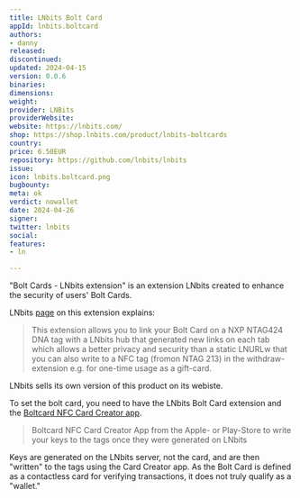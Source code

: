 ```yaml
---
title: LNbits Bolt Card
appId: lnbits.boltcard
authors:
- danny
released: 
discontinued: 
updated: 2024-04-15
version: 0.0.6
binaries: 
dimensions: 
weight: 
provider: LNBits
providerWebsite: 
website: https://lnbits.com/
shop: https://shop.lnbits.com/product/lnbits-boltcards
country: 
price: 6.50EUR
repository: https://github.com/lnbits/lnbits
issue: 
icon: lnbits.boltcard.png
bugbounty: 
meta: ok
verdict: nowallet
date: 2024-04-26
signer: 
twitter: lnbits
social: 
features:
- ln

---
```


"Bolt Cards - LNbits extension" is an extension LNbits created to enhance the security of users' Bolt Cards.

LNbits [page](https://github.com/lnbits/boltcards) on this extension explains:

> This extension allows you to link your Bolt Card on a NXP NTAG424 DNA tag with a LNbits hub that generated new links on each tab which allows a better privacy and security than a static LNURLw that you can also write to a NFC tag (fromon NTAG 213) in the withdraw-extension e.g. for one-time usage as a gift-card.

LNbits sells its own version of this product on its webiste.

To set the bolt card, you need to have the LNbits Bolt Card extension and the [Boltcard NFC Card Creator app](https://github.com/boltcard/bolt-nfc-android-app). 

> Boltcard NFC Card Creator App from the Apple- or Play-Store to write your keys to the tags once they were generated on LNbits

Keys are generated on the LNbits server, not the card, and are then "written" to the tags using the Card Creator app. As the Bolt Card is defined as a contactless card for verifying transactions, it does not truly qualify as a "wallet."
